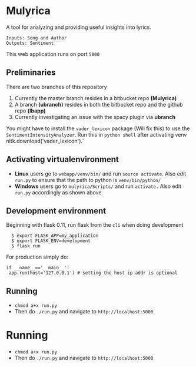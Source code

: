 # Mulyrica
A tool for analyzing and providing useful insights into lyrics. 
```
Inputs: Song and Author
Outputs: Sentiment 
```
This web application runs on port `5000`

## Preliminaries
There are two branches of this repository
 1. Currently the master branch resides in a bitbucket repo **(Mulyrica)**
 2. A branch **(ubranch)** resides in both the bitbucket repo and the github repo **(lbapp)**
 3. Currently investigating an issue with the spacy plugin via **ubranch**

You might have to install the `vader_lexicon` package (Will fix this) to use the
`SentimentIntensityAnalyzer`.
Run this in `python shell` after activating venv` `nltk.download('vader_lexicon').`

## Activating virtualenvironment
- **Linux** users go to `webapp/venv/bin/` and run `source activate`.
Also edit `run.py` to ensure that the path to python is `venv/bin/python/`
- **Windows** users go to `mulyrica/Scripts/` and run `activate.`
Also edit `run.py` accordingly as shown above.

## Development environment
Beginning with flask 0.11, run flask from the `cli` when doing development
```
  $ export FLASK_APP=my_application
  $ export FLASK_ENV=development
  $ flask run
```
For production simply do:
 ```
if __name__=='__main__':
  app.run(host='127.0.0.1') # setting the host ip addr is optional
```
## Running
- `chmod a+x run.py`
- Then do `./run.py` and navigate to `http://localhost:5000`

# Running
- `chmod a+x run.py`
- Then do `./run.py` and navigate to `http://localhost:5000`


